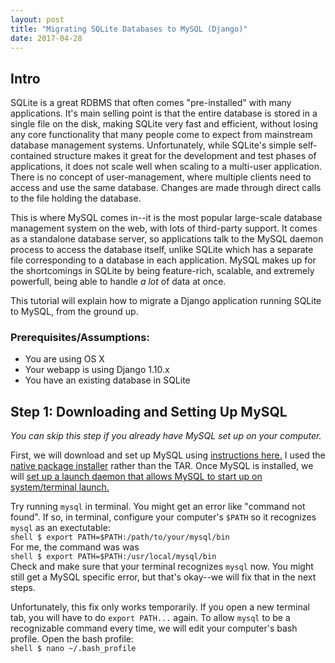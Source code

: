 ```yaml
---
layout: post
title: "Migrating SQLite Databases to MySQL (Django)"
date: 2017-04-28
---
```


## Intro


SQLite is a great RDBMS that often comes "pre-installed" with many applications. It's main selling point is that the entire database is stored in a single file on the disk, making SQLite very fast and efficient, without losing any core functionality that many people come to expect from mainstream database management systems. Unfortunately, while SQLite's simple self-contained structure makes it great for the development and test phases of applications, it does not scale well when scaling to a multi-user application. There is no concept of user-management, where multiple clients need to access and use the same database. Changes are made through direct calls to the file holding the database. 

This is where MySQL comes in--it is the most popular large-scale database management system on the web, with lots of third-party support. It comes as a standalone database server, so applications talk to the MySQL daemon process to access the database itself, unlike SQLite which has a separate file corresponding to a database in each application. MySQL makes up for the shortcomings in SQLite by being feature-rich, scalable, and extremely powerfull, being able to handle _a lot_ of data at once. 

This tutorial will explain how to migrate a Django application running SQLite to MySQL, from the ground up. 

### Prerequisites/Assumptions: 
* You are using OS X
* Your webapp is using Django 1.10.x
* You have an existing database in SQLite

## Step 1: Downloading and Setting Up MySQL
_You can skip this step if you already have MySQL set up on your computer._


First, we will download and set up MySQL using [instructions here.](https://dev.mysql.com/doc/refman/5.7/en/osx-installation.html) I used the [native package installer](https://dev.mysql.com/doc/refman/5.7/en/osx-installation-pkg.html) rather than the TAR. Once MySQL is installed, we will [set up a launch daemon that allows MySQL to start up on system/terminal launch.](https://dev.mysql.com/doc/refman/5.7/en/osx-installation-launchd.html) 

Try running `mysql` in terminal. You might get an error like "command not found". If so, in terminal, configure your computer's `$PATH` so it recognizes `mysql` as an exectutable:  
    ```shell
    $ export PATH=$PATH:/path/to/your/mysql/bin
    ```  
For me, the command was was  
    ```shell
    $ export PATH=$PATH:/usr/local/mysql/bin
    ```  
Check and make sure that your terminal recognizes `mysql` now. You might still get a MySQL specific error, but that's okay--we will fix that in the next steps. 


Unfortunately, this fix only works temporarily. If you open a new terminal tab, you will have to do `export PATH...` again. To allow `mysql` to be a recognizable command every time, we will edit your computer's bash profile. Open the bash profile:  
    ```shell
    $ nano ~/.bash_profile
    ```  
